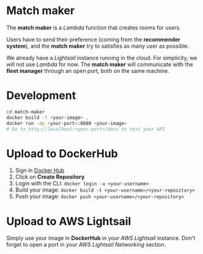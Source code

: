 # Match maker

The **match maker** is a *Lambda* function that creates rooms for users.

Users have to send their preference (coming from the **recommender system**), and the **match maker** try to satisfies as many user as possible.

We already have a *Lightsail* instance running in the cloud. For simplicity, we will not use *Lambda* for now. The **match maker** will communicate with the **fleet manager** through an open port, both on the same machine.

# Development

```sh
cd match-maker
docker build -t <your-image> .
docker run -dp <your-port>:8080 <your-image>
# Go to http://localhost:<your-port>/docs to test your API
```

# Upload to DockerHub

1. Sign in [Docker Hub](https://hub.docker.com)
2. Click on **Create Repository**
3. Login with the CLI: `docker login -u <your-username>`
4. Build your image: `docker build -t <your-username>/<your-repository>`
5. Push your image: `docker push <your-username>/<your-repository>`

# Upload to AWS Lightsail

Simply use your image in **DockerHub** in your *AWS Lightsail* instance. Don't forget to open a port in your *AWS Lightsail Networking* section.
